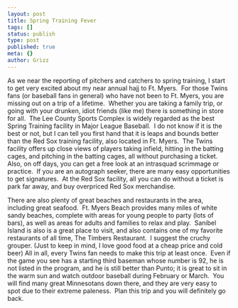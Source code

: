 ```yaml
---
layout: post
title: Spring Training Fever
tags: []
status: publish
type: post
published: true
meta: {}
author: Grizz
---
```

As we near the reporting of pitchers and catchers to spring training, I start to get very excited about my near annual hajj to Ft. Myers.  For those Twins fans (or baseball fans in general) who have not been to Ft. Myers, you are missing out on a trip of a lifetime.  Whether you are taking a family trip, or going with your drunken, idiot friends (like me) there is something in store for all.  The Lee County Sports Complex is widely regarded as the best Spring Training facility in Major League Baseball.  I do not know if it is the best or not, but I can tell you first hand that it is leaps and bounds better than the Red Sox training facility, also located in Ft. Myers.  The Twins facility offers up close views of players taking infield, hitting in the batting cages, and pitching in the batting cages, all without purchasing a ticket.  Also, on off days, you can get a free look at an intrasquad scrimmage or practice.  If you are an autograph seeker, there are many easy opportunities to get signatures.  At the Red Sox facility, all you can do without a ticket is park far away, and buy overpriced Red Sox merchandise. 

There are also plenty of great beaches and restaurants in the area, including great seafood.  Ft. Myers Beach provides many miles of white sandy beaches, complete with areas for young people to party (lots of bars), as well as areas for adults and families to relax and play.  Sanibel Island is also is a great place to visit, and also contains one of my favorite restaurants of all time, The Timbers Restaurant.  I suggest the cruchy grouper. (Just to keep in mind, I love good food at a cheap price and cold beer) All in all, every Twins fan needs to make this trip at least once.  Even if the game you see has a starting third baseman whose number is 92, he is not listed in the program, and he is still better than Punto; it is great to sit in the warm sun and watch outdoor baseball during February or March.  You will find many great Minnesotans down there, and they are very easy to spot due to their extreme paleness.  Plan this trip and you will definitely go back.
